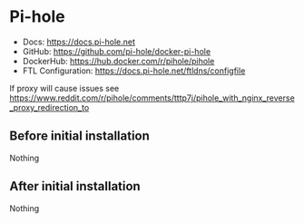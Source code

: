 # Pi-hole

- Docs: <https://docs.pi-hole.net>
- GitHub: <https://github.com/pi-hole/docker-pi-hole>
- DockerHub: <https://hub.docker.com/r/pihole/pihole>
- FTL Configuration: <https://docs.pi-hole.net/ftldns/configfile>

If proxy will cause issues see <https://www.reddit.com/r/pihole/comments/tttp7j/pihole_with_nginx_reverse_proxy_redirection_to>

## Before initial installation

Nothing

## After initial installation

Nothing
